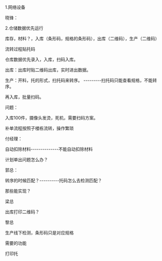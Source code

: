 1.网络设备



晓锋：

2.仓储数据优先运行

库存，材料？，入库（条形码，规格的条形码），出库（二维码），生产（二维码）

流转过程贴托码

仓库数据优先录入，入库，扫码入库。

出库：出库时贴二维码出库，实时进出数据。

生产：开料，托的形式，扫托码来转序。  ---------扫托码只能查看规格，不能转序。

再入库，批量扫码。

问题：

入库100件，摄像头发烫，死机，需要扫码方案。

补单流程按照子楼栋流转，操作繁琐



付经理：

自动扣除材料--------------不能自动扣除材料

计划单出问题怎么办？



郭总：

转序的时候匹配？----------托码怎么去检测匹配？



那些能实现？



梁总

出库打印二维码？



黎总

生产线下检测，条形码只是对应规格



需要的功能

打印托























